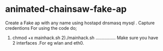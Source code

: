 # animated-chainsaw-fake-ap
Create a Fake ap with any name using hostapd dnsmasq mysql . Capture credentions
For using the code do;
1)  chmod +x mainhack.sh
2)./mainhack.sh
................
Make sure you have 2 interfaces .For eg wlan and eth0.
